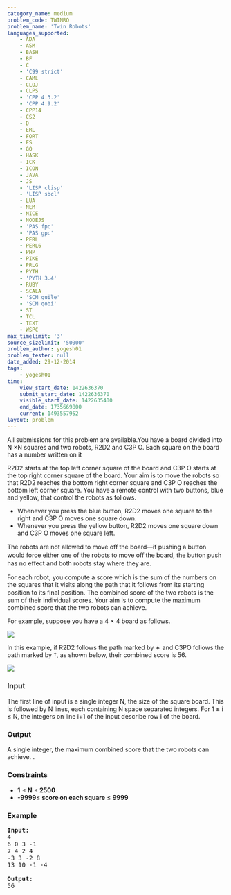 ```yaml
---
category_name: medium
problem_code: TWINRO
problem_name: 'Twin Robots'
languages_supported:
    - ADA
    - ASM
    - BASH
    - BF
    - C
    - 'C99 strict'
    - CAML
    - CLOJ
    - CLPS
    - 'CPP 4.3.2'
    - 'CPP 4.9.2'
    - CPP14
    - CS2
    - D
    - ERL
    - FORT
    - FS
    - GO
    - HASK
    - ICK
    - ICON
    - JAVA
    - JS
    - 'LISP clisp'
    - 'LISP sbcl'
    - LUA
    - NEM
    - NICE
    - NODEJS
    - 'PAS fpc'
    - 'PAS gpc'
    - PERL
    - PERL6
    - PHP
    - PIKE
    - PRLG
    - PYTH
    - 'PYTH 3.4'
    - RUBY
    - SCALA
    - 'SCM guile'
    - 'SCM qobi'
    - ST
    - TCL
    - TEXT
    - WSPC
max_timelimit: '3'
source_sizelimit: '50000'
problem_author: yogesh01
problem_tester: null
date_added: 29-12-2014
tags:
    - yogesh01
time:
    view_start_date: 1422636370
    submit_start_date: 1422636370
    visible_start_date: 1422635400
    end_date: 1735669800
    current: 1493557952
layout: problem
---
```

All submissions for this problem are available.You have a board divided into N ×N squares and two robots, R2D2 and C3P O. Each square on the board has a number written on it

R2D2 starts at the top left corner square of the board and C3P O starts at the top right corner square of the board. Your aim is to move the robots so that R2D2 reaches the bottom right corner square and C3P O reaches the bottom left corner square. You have a remote control with two buttons, blue and yellow, that control the robots as follows.

- Whenever you press the blue button, R2D2 moves one square to the right and C3P O moves one square down.
- Whenever you press the yellow button, R2D2 moves one square down and C3P O moves one square left.

The robots are not allowed to move oﬀ the board—if pushing a button would force either one of the robots to move oﬀ the board, the button push has no eﬀect and both robots stay where they are.

For each robot, you compute a score which is the sum of the numbers on the squares that it visits along the path that it follows from its starting position to its ﬁnal position. The combined score of the two robots is the sum of their individual scores. Your aim is to compute the maximum combined score that the two robots can achieve.

 For example, suppose you have a 4 × 4 board as follows.

![](/download/extimages/3c1ec326273967d4ef5c1c67d934ad23.png)

In this example, if R2D2 follows the path marked by ∗ and C3PO follows the path marked by †, as shown below, their combined score is 56.

![](/download/extimages/237fd6c087ea55dc939aa61dce2aa026.png)

### Input

The ﬁrst line of input is a single integer N, the size of the square board. This is followed by N lines, each containing N space separated integers. For 1 ≤ i ≤ N, the integers on line i+1 of the input describe row i of the board.

### Output

A single integer, the maximum combined score that the two robots can achieve. .

### Constraints

- **1** ≤ **N** ≤ **2500**
- **-9999**≤ **score on each square** ≤ **9999**

### Example

<pre>
<b>Input:</b>
4
6 0 3 -1
7 4 2 4
-3 3 -2 8
13 10 -1 -4

<b>Output:</b>
56


</pre>